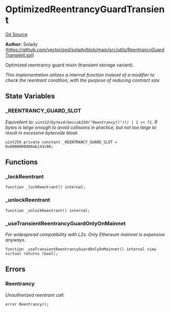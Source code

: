 # OptimizedReentrancyGuardTransient
[Git Source](https://github.com/VerisLabs/KAM/blob/3f66acab797e6ddb71d2b17eb97d3be17c371dac/src/abstracts/OptimizedReentrancyGuardTransient.sol)

**Author:**
Solady (https://github.com/vectorized/solady/blob/main/src/utils/ReentrancyGuardTransient.sol)

Optimized reentrancy guard mixin (transient storage variant).

*This implementation utilizes a internal function instead of a modifier
to check the reentrant condition, with the purpose of reducing contract size*


## State Variables
### _REENTRANCY_GUARD_SLOT
*Equivalent to: `uint32(bytes4(keccak256("Reentrancy()"))) | 1 << 71`.
9 bytes is large enough to avoid collisions in practice,
but not too large to result in excessive bytecode bloat.*


```solidity
uint256 private constant _REENTRANCY_GUARD_SLOT = 0x8000000000ab143c06;
```


## Functions
### _lockReentrant


```solidity
function _lockReentrant() internal;
```

### _unlockReentrant


```solidity
function _unlockReentrant() internal;
```

### _useTransientReentrancyGuardOnlyOnMainnet

*For widespread compatibility with L2s.
Only Ethereum mainnet is expensive anyways.*


```solidity
function _useTransientReentrancyGuardOnlyOnMainnet() internal view virtual returns (bool);
```

## Errors
### Reentrancy
*Unauthorized reentrant call.*


```solidity
error Reentrancy();
```


